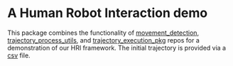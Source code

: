 # A Human Robot Interaction demo

This package combines the functionality of [movement_detection](https://github.com/ThanasisTs/movement_detection), [trajectory_process_utils](https://github.com/ThanasisTs/trajectory_process_utils), and [trajectory_execution_pkg](https://github.com/ThanasisTs/trajectory_execution_pkg) repos for a demonstration of our HRI framework. The initial trajectory is provided via a [csv](https://github.com/ThanasisTs/demo_HRI/blob/master/csv/trajectory_example.csv) file.

